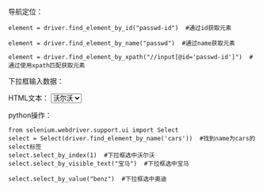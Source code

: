 导航定位：

    element = driver.find_element_by_id("passwd-id")  #通过id获取元素

    element = driver.find_element_by_name("passwd")  #通过name获取元素

    element = driver.find_element_by_xpath("//input[@id='passwd-id']")  #通过使用xpath匹配获取元素

下拉框输入数据：

HTML文本：
    <select name="cars">
      <option value ="volvo">沃尔沃</option>
      <option value ="bmw">宝马</option>
      <option value="benz">奔驰</option>
      <option value="audi">奥迪</option>
    </select>
    
python操作：

    from selenium.webdriver.support.ui import Select  
    select = Select(driver.find_element_by_name('cars'))  #找到name为cars的select标签
    select.select_by_index(1)  #下拉框选中沃尔沃
    select.select_by_visible_text("宝马")  #下拉框选中宝马

    select.select_by_value("benz")  #下拉框选中奥迪